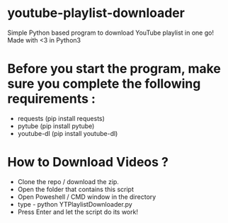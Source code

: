 # youtube-playlist-downloader
Simple Python based program to download YouTube playlist in one go!
Made with <3 in Python3

# Before you start the program, make sure you complete the following requirements : 
<ul>
    <li>requests (pip install requests)</li>
    <li>pytube (pip install pytube)</li>
    <li>youtube-dl (pip install youtube-dl)</li>
</ul>

# How to Download Videos ?
<ul>
    <li>Clone the repo / download the zip.</li>
	<li>Open the folder that contains this script</li>
	<li>Open Poweshell / CMD window in the directory</li>
    <li>type - python YTPlaylistDownloader.py</li>
    <li>Press Enter and let the script do its work!</li>
</ul>